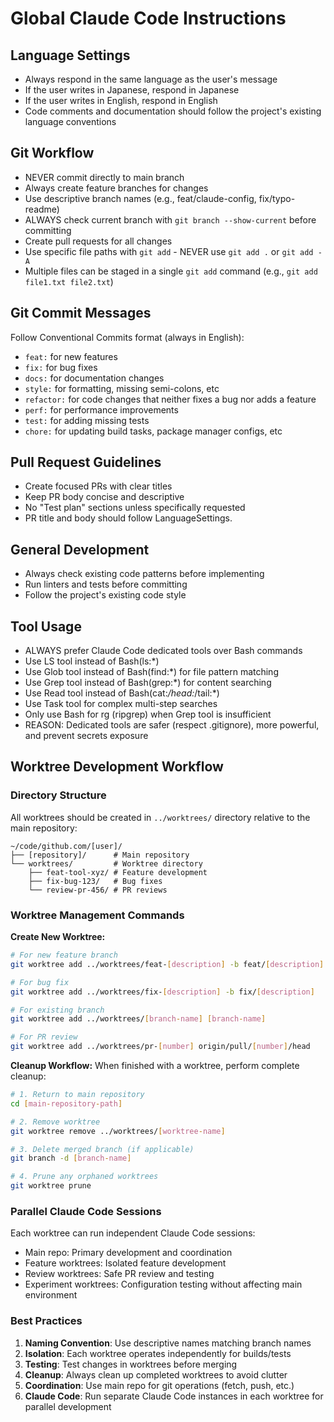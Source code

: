 # Global Claude Code Instructions

## Language Settings
- Always respond in the same language as the user's message
- If the user writes in Japanese, respond in Japanese
- If the user writes in English, respond in English
- Code comments and documentation should follow the project's existing language conventions

## Git Workflow
- NEVER commit directly to main branch
- Always create feature branches for changes
- Use descriptive branch names (e.g., feat/claude-config, fix/typo-readme)
- ALWAYS check current branch with `git branch --show-current` before committing
- Create pull requests for all changes
- Use specific file paths with `git add` - NEVER use `git add .` or `git add -A`
- Multiple files can be staged in a single `git add` command (e.g., `git add file1.txt file2.txt`)

## Git Commit Messages
Follow Conventional Commits format (always in English):
- `feat:` for new features
- `fix:` for bug fixes
- `docs:` for documentation changes
- `style:` for formatting, missing semi-colons, etc
- `refactor:` for code changes that neither fixes a bug nor adds a feature
- `perf:` for performance improvements
- `test:` for adding missing tests
- `chore:` for updating build tasks, package manager configs, etc

## Pull Request Guidelines
- Create focused PRs with clear titles
- Keep PR body concise and descriptive
- No "Test plan" sections unless specifically requested
- PR title and body should follow LanguageSettings.

## General Development
- Always check existing code patterns before implementing
- Run linters and tests before committing
- Follow the project's existing code style

## Tool Usage
- ALWAYS prefer Claude Code dedicated tools over Bash commands
- Use LS tool instead of Bash(ls:*)
- Use Glob tool instead of Bash(find:*) for file pattern matching
- Use Grep tool instead of Bash(grep:*) for content searching
- Use Read tool instead of Bash(cat:*/head:*/tail:*)
- Use Task tool for complex multi-step searches
- Only use Bash for rg (ripgrep) when Grep tool is insufficient
- REASON: Dedicated tools are safer (respect .gitignore), more powerful, and prevent secrets exposure

## Worktree Development Workflow

### Directory Structure
All worktrees should be created in `../worktrees/` directory relative to the main repository:
```
~/code/github.com/[user]/
├── [repository]/      # Main repository
└── worktrees/         # Worktree directory
    ├── feat-tool-xyz/ # Feature development
    ├── fix-bug-123/   # Bug fixes
    └── review-pr-456/ # PR reviews
```

### Worktree Management Commands

**Create New Worktree:**
```bash
# For new feature branch
git worktree add ../worktrees/feat-[description] -b feat/[description]

# For bug fix
git worktree add ../worktrees/fix-[description] -b fix/[description]

# For existing branch
git worktree add ../worktrees/[branch-name] [branch-name]

# For PR review
git worktree add ../worktrees/pr-[number] origin/pull/[number]/head
```

**Cleanup Workflow:**
When finished with a worktree, perform complete cleanup:
```bash
# 1. Return to main repository
cd [main-repository-path]

# 2. Remove worktree
git worktree remove ../worktrees/[worktree-name]

# 3. Delete merged branch (if applicable)
git branch -d [branch-name]

# 4. Prune any orphaned worktrees
git worktree prune
```

### Parallel Claude Code Sessions
Each worktree can run independent Claude Code sessions:
- Main repo: Primary development and coordination
- Feature worktrees: Isolated feature development
- Review worktrees: Safe PR review and testing
- Experiment worktrees: Configuration testing without affecting main environment

### Best Practices
1. **Naming Convention**: Use descriptive names matching branch names
2. **Isolation**: Each worktree operates independently for builds/tests
3. **Testing**: Test changes in worktrees before merging
4. **Cleanup**: Always clean up completed worktrees to avoid clutter
5. **Coordination**: Use main repo for git operations (fetch, push, etc.)
6. **Claude Code**: Run separate Claude Code instances in each worktree for parallel development